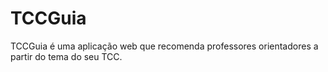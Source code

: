 # TCCGuia

TCCGuia é uma aplicação web que recomenda professores orientadores a partir do tema do seu TCC.